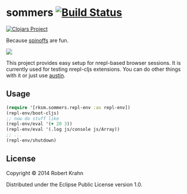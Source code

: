 # sommers [![Build Status](https://travis-ci.org/rksm/sommers.svg?branch=master)](https://travis-ci.org/rksm/sommers)

[![Clojars Project](http://clojars.org/rksm/sommers/latest-version.svg)](http://clojars.org/rksm/sommers)

Because [spinoffs](https://www.youtube.com/watch?v=qcba-ZgtsT4) are fun.

![](https://dl.dropboxusercontent.com/u/13564951/screenshots/sommers.png)

This project provides easy setup for nrepl-based browser sessions. It is
currently used for testing nrepl-cljs extensions. You can do other things with
it or just use [austin](https://github.com/cemerick/austin).

## Usage

```clojure
(require '[rksm.sommers.repl-env :as repl-env])
(repl-env/boot-cljs)
;; now do stuff like
(repl-env/eval '(+ 20 3))
(repl-env/eval '(.log js/console js/Array))
;; ...
(repl-env/shutdown)
```

## License

Copyright © 2014 Robert Krahn

Distributed under the Eclipse Public License version 1.0.
